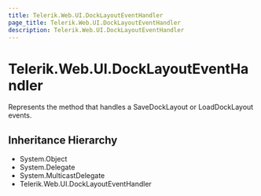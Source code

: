 ```yaml
---
title: Telerik.Web.UI.DockLayoutEventHandler
page_title: Telerik.Web.UI.DockLayoutEventHandler
description: Telerik.Web.UI.DockLayoutEventHandler
---
```


# Telerik.Web.UI.DockLayoutEventHandler

Represents the method that handles a SaveDockLayout or LoadDockLayout events.

## Inheritance Hierarchy

* System.Object
* System.Delegate
* System.MulticastDelegate
* Telerik.Web.UI.DockLayoutEventHandler

